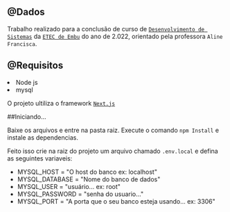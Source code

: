 
## @Dados
Trabalho realizado para a conclusão de curso de [`Desenvolvimento de Sistemas`](https://www.vestibulinhoetec.com.br/unidades-cursos/curso.asp?c=1500) da [`ETEC de Embu`](https://www.etecdeembu.com.br/) do ano de 2.022, orientado pela professora `Aline Francisca`.

## @Requisitos
<li>Node js</li> 
<li>mysql</li> 

O projeto ultiliza o framework [`Next.js`](https://nextjs.org/)

##Iniciando...

Baixe os arquivos e entre na pasta raiz.
Execute o comando `npm Install` e instale as dependencias.

Feito isso crie na raiz do projeto um arquivo chamado `.env.local` e defina as seguintes variaveis:
* MYSQL_HOST = "O host do banco ex: localhost"
* MYSQL_DATABASE = "Nome do banco de dados"
* MYSQL_USER = "usuário... ex: root" 
* MYSQL_PASSWORD = "senha do usuario..."
* MYSQL_PORT = "A porta que o seu banco esteja usando... ex: 3306"

